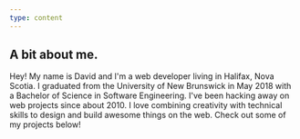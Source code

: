 ```yaml
---
type: content
---
```


## A bit about me.

Hey! My name is David and I'm a web developer living in Halifax, Nova Scotia. I graduated from the University of New Brunswick in May 2018 with a Bachelor of Science in Software Engineering. I've been hacking away on web projects since about 2010. I love combining creativity with technical skills to design and build awesome things on the web. Check out some of my projects below!
